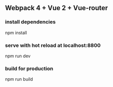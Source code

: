 ## Webpack 4 + Vue 2 + Vue-router

### install dependencies
npm install

### serve with hot reload at localhost:8800
npm run dev

### build for production
npm run build
